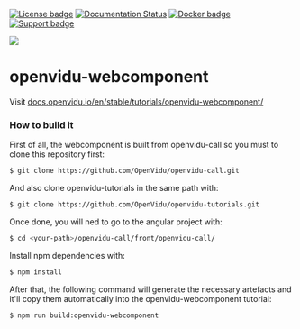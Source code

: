 [![License badge](https://img.shields.io/badge/license-Apache2-orange.svg)](http://www.apache.org/licenses/LICENSE-2.0)
[![Documentation Status](https://readthedocs.org/projects/openviduio-docs/badge/?version=stable)](https://docs.openvidu.io/en/stable/?badge=stable)
[![Docker badge](https://img.shields.io/docker/pulls/openvidu/openvidu-server-kms.svg)](https://hub.docker.com/r/openvidu/openvidu-server-kms)
[![Support badge](https://img.shields.io/badge/support-sof-yellowgreen.svg)](https://groups.google.com/forum/#!forum/openvidu)

[![][OpenViduLogo]](http://openvidu.io)

openvidu-webcomponent
===

Visit [docs.openvidu.io/en/stable/tutorials/openvidu-webcomponent/](http://docs.openvidu.io/en/stable/tutorials/openvidu-webcomponent/)

[OpenViduLogo]: https://secure.gravatar.com/avatar/5daba1d43042f2e4e85849733c8e5702?s=120


### How to build it

First of all, the webcomponent is built from openvidu-call so you must to clone this repository first:

```bash
$ git clone https://github.com/OpenVidu/openvidu-call.git
```
And also clone openvidu-tutorials in the same path with: 

```bash
$ git clone https://github.com/OpenVidu/openvidu-tutorials.git
```

Once done, you will ned to go to the angular project with:

```bash
$ cd <your-path>/openvidu-call/front/openvidu-call/
```
Install npm dependencies with:

```bash
$ npm install
```

After that, the following command will generate the necessary artefacts and it'll copy them automatically into the openvidu-webcomponent tutorial:

```bash
$ npm run build:openvidu-webcomponent
```
